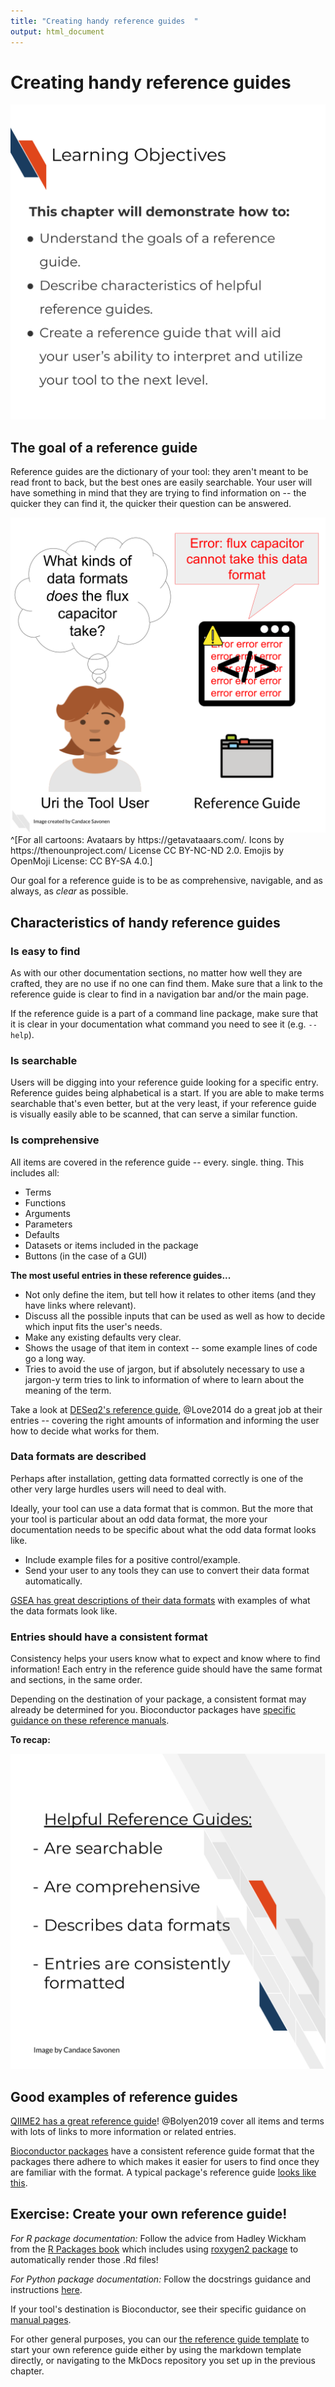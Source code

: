 ```yaml
---
title: "Creating handy reference guides  "
output: html_document
---
```




# Creating handy reference guides

<img src="resources/images/07-reference_guides_files/figure-html//1cd434bkLer_CJ04GzpsZwzeEA9gjc5Ho6QimiHPbyEg_gd422c5de97_0_48.png" title="This chapter will demonstrate how to: Understand the goals of a reference guide. Describe characteristics of helpful reference guides. Create a reference guide that will aid your user’s ability to interpret and utilize your tool to the next level." alt="This chapter will demonstrate how to: Understand the goals of a reference guide. Describe characteristics of helpful reference guides. Create a reference guide that will aid your user’s ability to interpret and utilize your tool to the next level."  />

## The goal of a reference guide

Reference guides are the dictionary of your tool: they aren't meant to be read front to back, but the best ones are easily searchable. Your user will have something in mind that they are trying to find information on -- the quicker they can find it, the quicker their question can be answered.

<img src="resources/images/07-reference_guides_files/figure-html//1cd434bkLer_CJ04GzpsZwzeEA9gjc5Ho6QimiHPbyEg_gcdcbd8d802_0_97.png" title="Uri the tool user has encountered an error in the tool that says Error flux capacitor cannot take this data format. This causes Uri to think of a question: What kinds of data formats does the flux capacitor take? This will lead Uri to look up flux capacitor in the reference guide." alt="Uri the tool user has encountered an error in the tool that says Error flux capacitor cannot take this data format. This causes Uri to think of a question: What kinds of data formats does the flux capacitor take? This will lead Uri to look up flux capacitor in the reference guide."  />
^[For all cartoons:     
Avataars by https://getavataaars.com/.   
Icons by https://thenounproject.com/ License CC BY-NC-ND 2.0.     
Emojis by OpenMoji License: CC BY-SA 4.0.]

Our goal for a reference guide is to be as comprehensive, navigable, and as always, as _clear_ as possible.

## Characteristics of handy reference guides

### Is easy to find

As with our other documentation sections, no matter how well they are crafted, they are no use if no one can find them. Make sure that a link to the reference guide is clear to find in a navigation bar and/or the main page.

If the reference guide is a part of a command line package, make sure that it is clear in your documentation what command you need to see it (e.g. `--help`).

### Is searchable

Users will be digging into your reference guide looking for a specific entry. Reference guides being alphabetical is a start. If you are able to make terms searchable that's even better, but at the very least, if your reference guide is visually easily able to be scanned, that can serve a similar function.

### Is comprehensive

All items are covered in the reference guide -- every. single. thing.
This includes all:

- Terms
- Functions
- Arguments
- Parameters
- Defaults
- Datasets or items included in the package
- Buttons (in the case of a GUI)

**The most useful entries in these reference guides...**  

- Not only define the item, but tell how it relates to other items (and they have links where relevant).
- Discuss all the possible inputs that can be used as well as how to decide which input fits the user's needs.
- Make any existing defaults very clear.
- Shows the usage of that item in context -- some example lines of code go a long way.
- Tries to avoid the use of jargon, but if absolutely necessary to use a jargon-y term tries to link to information of where to learn about the meaning of the term. 

Take a look at [DESeq2's reference guide](https://bioconductor.org/packages/release/bioc/manuals/DESeq2/man/DESeq2.pdf), @Love2014 do a great job at their entries -- covering the right amounts of information and informing the user how to decide what works for them.

### Data formats are described

Perhaps after installation, getting data formatted correctly is one of the other very large hurdles users will need to deal with.

Ideally, your tool can use a data format that is common. But the more that your tool is particular about an odd data format, the more your documentation needs to be specific about what the odd data format looks like.

- Include example files for a positive control/example.
- Send your user to any tools they can use to convert their data format automatically.

[GSEA has great descriptions of their data formats](https://www.gsea-msigdb.org/gsea/doc/GSEAUserGuideTEXT.htm#_Loading_Data) with examples of what the data formats look like.

### Entries should have a consistent format

Consistency helps your users know what to expect and know where to find information! Each entry in the reference guide should have the same format and sections, in the same order.

Depending on the destination of your package, a consistent format may already be determined for you. Bioconductor packages have [specific guidance on these reference manuals](http://cran.fhcrc.org/doc/manuals/R-exts.html#Documenting-functions).

**To recap:**

<img src="resources/images/07-reference_guides_files/figure-html//1cd434bkLer_CJ04GzpsZwzeEA9gjc5Ho6QimiHPbyEg_gd2cd8e726d_0_0.png" title="Helpful Reference Guides: Are searchable. Are comprehensive. Describes data formats. Entries are consistently formatted." alt="Helpful Reference Guides: Are searchable. Are comprehensive. Describes data formats. Entries are consistently formatted."  />

## Good examples of reference guides

[QIIME2 has a great reference guide](https://docs.qiime2.org/2021.2/glossary/)! @Bolyen2019 cover all items and terms with lots of links to more information or related entries.

[Bioconductor packages](https://bioconductor.org/packages/3.12/bioc/) have a consistent reference guide format that the packages there adhere to which makes it easier for users to find once they are familiar with the format. A typical package's reference guide [looks like this](https://bioconductor.org/packages/3.12/bioc/manuals/GenomicRanges/man/GenomicRanges.pdf).

## Exercise: Create your own reference guide!

_For R package documentation:_
Follow the advice from Hadley Wickham from the [R Packages book](https://r-pkgs.org/man.html) which includes using [roxygen2 package](https://cran.r-project.org/web/packages/roxygen2/vignettes/roxygen2.html) to automatically render those .Rd files!

_For Python package documentation:_
Follow the docstrings guidance and instructions [here](https://realpython.com/documenting-python-code/).

If your tool's destination is Bioconductor, see their specific guidance on [manual pages](https://bioconductor.org/developers/package-guidelines/#manpages).

For other general purposes, you can our [the reference guide template](https://raw.githubusercontent.com/jhudsl/itcr-template-documentation/master/docs/reference_guide_template.md) to start your own reference guide either by using the markdown template directly, or navigating to the MkDocs repository you set up in the previous chapter.
